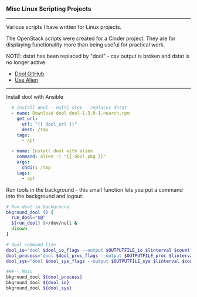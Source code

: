 ### Misc Linux Scripting Projects

---

Various scripts I have written for Linux projects.  

The OpenStack scripts were created for a Cinder project.
They are for displaying functionality more than being useful for practical work.

NOTE: dstat has been replaced by "dool" - csv output is broken and dstat is no longer active.

* [Dool GitHub](https://github.com/scottchiefbaker/dool/blob/master/README.md)
* [Use Alien](https://www.serverlab.ca/tutorials/linux/administration-linux/how-install-rpm-packages-on-ubuntu-using-alien/)

---

Install dool with Ansible

```yaml
  # Install dool - multi-step - replaces dstat
  - name: Download dool dool-1.3.0-1.noarch.rpm
    get_url: 
      url: "{{ dool_url }}"
      dest: /tmp
    tags:
      - apt

  - name: Install dool with alien
    command: alien -i "{{ dool_pkg }}"
    args: 
      chdir: /tmp
    tags:
      - apt
```

Run tools in the background - this small function lets you put a command into the background and logout:

```bash
# Run dool in background
bkground_dool () {
  run_dool="$@"
  ${run_dool} &>/dev/null &
  disown
}

# dool command line
dool_io="dool $dool_io_flags --output $OUTPUTFILE_io $linterval $count"
dool_process="dool $dool_proc_flags --output $OUTPUTFILE_proc $linterval $count"
dool_sys="dool $dool_sys_flags --output $OUTPUTFILE_sys $linterval $count"

###-- Main 
bkground_dool ${dool_process}
bkground_dool ${dool_io}
bkground_dool ${dool_sys}

```
